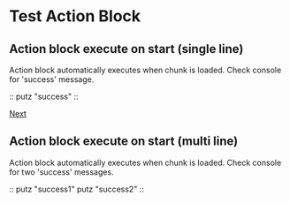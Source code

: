# Test Action Block

## Action block execute on start (single line)
Action block automatically executes when chunk is loaded. Check console for 'success' message.

:: putz "success" ::

[Next](#)

## Action block execute on start (multi line)
Action block automatically executes when chunk is loaded. Check console for two 'success' messages.

::
  putz "success1"
  putz "success2"
::